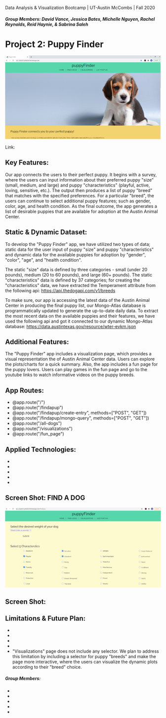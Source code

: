 Data Analysis & Visualization Bootcamp | UT-Austin McCombs | Fall 2020
##### Group Members: David Vance, Jessica Bates, Michelle Nguyen, Rachel Reynolds, Reid Haynie, & Sabrina Saleh

# **Project 2: Puppy Finder**

![screen-1](ScreenShots/screen_1.PNG)

Link:

## Key Features:
Our app connects the users to their perfect puppy. It begins with a survey, where the users can input information about their preferred puppy "size" (small, medium, and large) and puppy "characteristics" (playful, active, loving, sensitive, etc.). The output then produces a list of puppy "breed" that matches with the specified preferences. For a particular "breed", the users can continue to select additional puppy features; such as gender, color, age, and health condition. As the final outcome, the app generates a list of desirable puppies that are available for adoption at the Austin Animal Center. 

## Static & Dynamic Dataset:
To develop the "Puppy Finder" app, we have utilized two types of data; static data for the user input of puppy "size" and puppy "characteristics" and dynamic data for the available puppies for adoption by "gender", "color", "age", and "health condition".

The static "size" data is defined by three categories - small (under 20 pounds), medium (20 to 60 pounds), and large (60+ pounds). The static "characteristics" data is defined by 37 categories; for creating the "characteristics" data, we have extracted the Temperament attribute from the following api: https://api.thedogapi.com/v1/breeds

To make sure, our app is accessing the latest data of the Austin Animal Center in producing the final puppy list, our Mongo-Atlas database is programmatically updated to generate the up-to-date daily data. To extract the most recent data on the available puppies and their features, we have used the following api and got it connected to our dynamic Mongo-Atlas database: https://data.austintexas.gov/resource/wter-evkm.json

## Additional Features:
The "Puppy Finder" app includes a visualization page, which provides a visual representation the of Austin Animal Center data. Users can explore the plots/charts for a quick summary. Also, the app includes a fun page for the puppy lovers. Users can play games in the fun page and go to the youtube links to watch informative videos on the puppy breeds. 

## App Routes:
* @app.route("/")
* @app.route("/findapup")
* @app.route("/findapup/create-entry", methods=["POST", "GET"])
* @app.route("/findapup/mongo-query", methods=["POST", "GET"])
* @app.route("/all-dogs")
* @app.route("/visualizations")
* @app.route("/fun_page")

## Applied Technologies:
* 
* 
* 
* 
* 

## Screen Shot: FIND A DOG
![screen-2](ScreenShots/screen_2.PNG)

## Screen Shot: 


## Limitations & Future Plan:
* 
* 
* 
* 
* "Visualizations" page does not include any selector. We plan to address this limitation by including a selector for puppy "breeds" and make the page more interactive, where the users can visualize the dynamic plots according to their "breed" choice. 


##### Group Members: 
* 
* 
* 
* 
* 


